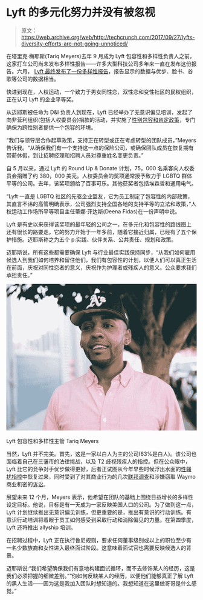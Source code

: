 # Lyft 的多元化努力并没有被忽视

> 原文：<https://web.archive.org/web/http://techcrunch.com/2017/09/27/lyfts-diversity-efforts-are-not-going-unnoticed/>

在塔里克·梅耶斯(Tariq Meyers)去年 9 月成为 Lyft 包容性和多样性负责人之前，这家打车公司尚未发布多样性报告——许多大型科技公司多年来一直在发布这份报告。六月， [Lyft 最终发布了一份多样性报告](https://web.archive.org/web/20230314230855/https://techcrunch.com/2017/06/01/lyft-diversity-report/)，报告显示的数据与优步、脸书、谷歌等公司的数据相当。

快进到现在，人权运动，一个致力于男女同性恋，双性恋和变性社区的民权组织，正在认可 Lyft 的企业平等奖。

从迈耶斯被任命为 D&I 负责人到现在，Lyft 已经举办了无意识偏见培训，发起了向非营利组织(包括人权委员会)捐款的活动，并实施了[性别包容和肯定政策](https://web.archive.org/web/20230314230855/https://techcrunch.com/wp-content/uploads/2017/09/10d77-lyft-gia-policy.pdf)，专门确保为跨性别者提供一个包容的环境。

“我们与领导层合作起草政策，支持正在转型或正在考虑转型的团队成员，”Meyers 告诉我。“从确保我们有一个支持这一点的保险公司，或确保团队成员在恢复期有带薪休假，到让招聘经理和招聘人员对尊重姓名变更负责。”

自 5 月以来，通过 Lyft 的 Round Up & Donate 计划，75，000 名乘客向人权委员会捐赠了约 380，000 美元。人权委员会的奖项通常授予致力于 LGBTQ 群体平等的公司。去年，该奖项颁给了百事可乐。其他获奖者包括埃森哲和通用电气。

“Lyft 一直是 LGBTQ 社区的先驱企业盟友，它为员工制定了包容性的内部政策，其直言不讳的高管明确表示，公司强烈支持全国各地的支持平等的立法和政策，”人权运动工作场所平等项目主任蒂娜·菲达斯(Deena Fidas)在一份声明中说。

Lyft 是有史以来获得该奖项的最年轻的公司之一，在多元化和包容性的路线图上还有很长的路要走。它的努力开始于一年多前，随着它接近归属，已经有了五个保护措施。迈耶斯称之为五个 p:实践、伙伴关系、公共责任、规划和政策。

迈耶斯说，所有这些都需要确保 Lyft 与行业最佳实践保持同步，“从我们如何雇用候选人到我们如何培养和留住他们，我们有包容性的计划，以便人们可以真正生活在前面，庆祝对同性恋者的意义，庆祝作为护理者或残疾人的意义。公众要求我们承担责任。”

![](img/c4e894f7e34c75ba540220861993cead.png)

Lyft 包容性和多样性主管 Tariq Meyers

当然，Lyft 并不完美。首先，这是一家以白人为主的公司(63%是白人)。该公司也面临着自己在三藩市的法律挑战，以及 T2 歧视残疾人的指控。但在公众眼中，Lyft 比它的竞争对手优步做得更好，后者正试图从今年早些时候浮出水面的[性骚扰指控](https://web.archive.org/web/20230314230855/https://techcrunch.com/2017/02/19/former-uber-engineer-says-company-ignored-repeated-reports-of-harassment/)中恢复过来，同时受到了对其商业行为的几次[联邦调查](https://web.archive.org/web/20230314230855/https://techcrunch.com/2017/09/08/fbi-probes-ubers-use-of-software-to-target-rival-lyft/)和涉嫌窃取 Waymo 商业机密的[诉讼](https://web.archive.org/web/20230314230855/https://techcrunch.com/2017/09/17/waymo-wants-to-postpone-the-self-driving-car-technology-trial-with-uber/)。

展望未来 12 个月，Meyers 表示，他希望在团队的基础上围绕日益增长的多样性设定目标。他说，目标是有一天成为一家反映美国人口的公司。为了做到这一点，Lyft 计划继续推出无意识偏见训练，但更重要的是，推出有意识的行动训练。有意识行动培训将着眼于员工如何感受到采取行动和消除偏见的力量。在第四季度，Lyft 还将推出 allyship 培训。

在招聘过程中，Lyft 正在执行鲁尼规则，要求任何董事级别或以上的职位至少有一名少数族裔和女性进入最终面试阶段。这意味着面试官也需要反映候选人的背景。

迈耶斯说:“我们希望确保我们有意地构建面试循环，而不去修饰某人的经历，这是我们必须把握的细微差别。”“你如何反映某人的经历，以便他们能够真正了解 Lyft 的黑人生活——因为这是我加入团队时想知道的。我想知道在这里做哥哥是什么感觉。”